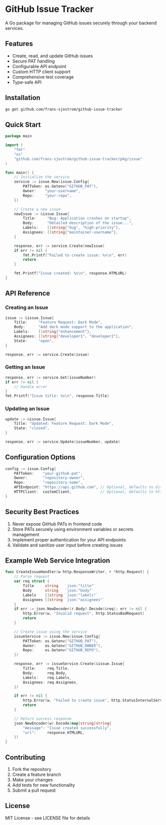 # GitHub Issue Tracker

A Go package for managing GitHub issues securely through your backend services.

## Features

- Create, read, and update GitHub issues
- Secure PAT handling
- Configurable API endpoint
- Custom HTTP client support
- Comprehensive test coverage
- Type-safe API

## Installation

```bash
go get github.com/frans-sjostrom/github-issue-tracker
```

## Quick Start

```go
package main

import (
    "fmt"
    "os"
    "github.com/frans-sjostrom/github-issue-tracker/pkg/issue"
)

func main() {
    // Initialize the service
    service := issue.New(issue.Config{
        PATToken: os.Getenv("GITHUB_PAT"),
        Owner:    "your-username",
        Repo:     "your-repo",
    })

    // Create a new issue
    newIssue := &issue.Issue{
        Title:     "Bug: Application crashes on startup",
        Body:      "Detailed description of the issue...",
        Labels:    []string{"bug", "high-priority"},
        Assignees: []string{"maintainer-username"},
    }

    response, err := service.Create(newIssue)
    if err != nil {
        fmt.Printf("Failed to create issue: %v\n", err)
        return
    }

    fmt.Printf("Issue created: %s\n", response.HTMLURL)
}
```

## API Reference

### Creating an Issue

```go
issue := &issue.Issue{
    Title:     "Feature Request: Dark Mode",
    Body:      "Add dark mode support to the application",
    Labels:    []string{"enhancement"},
    Assignees: []string{"developer1", "developer2"},
    State:     "open",
}

response, err := service.Create(issue)
```

### Getting an Issue

```go
response, err := service.Get(issueNumber)
if err != nil {
    // Handle error
}
fmt.Printf("Issue title: %s\n", response.Title)
```

### Updating an Issue

```go
update := &issue.Issue{
    Title: "Updated: Feature Request: Dark Mode",
    State: "closed",
}

response, err := service.Update(issueNumber, update)
```

## Configuration Options

```go
config := issue.Config{
    PATToken:    "your-github-pat",
    Owner:       "repository-owner",
    Repo:        "repository-name",
    APIEndpoint: "https://api.github.com", // Optional, defaults to GitHub API
    HTTPClient:  customClient,             // Optional, defaults to http.DefaultClient
}
```

## Security Best Practices

1. Never expose GitHub PATs in frontend code
2. Store PATs securely using environment variables or secrets management
3. Implement proper authentication for your API endpoints
4. Validate and sanitize user input before creating issues

## Example Web Service Integration

```go
func CreateIssueHandler(w http.ResponseWriter, r *http.Request) {
    // Parse request
    var req struct {
        Title     string   `json:"title"`
        Body      string   `json:"body"`
        Labels    []string `json:"labels"`
        Assignees []string `json:"assignees"`
    }
    if err := json.NewDecoder(r.Body).Decode(&req); err != nil {
        http.Error(w, "Invalid request", http.StatusBadRequest)
        return
    }

    // Create issue using the service
    issueService := issue.New(issue.Config{
        PATToken: os.Getenv("GITHUB_PAT"),
        Owner:    os.Getenv("GITHUB_OWNER"),
        Repo:     os.Getenv("GITHUB_REPO"),
    })

    response, err := issueService.Create(&issue.Issue{
        Title:     req.Title,
        Body:      req.Body,
        Labels:    req.Labels,
        Assignees: req.Assignees,
    })

    if err != nil {
        http.Error(w, "Failed to create issue", http.StatusInternalServerError)
        return
    }

    // Return success response
    json.NewEncoder(w).Encode(map[string]string{
        "message": "Issue created successfully",
        "url":     response.HTMLURL,
    })
}
```

## Contributing

1. Fork the repository
2. Create a feature branch
3. Make your changes
4. Add tests for new functionality
5. Submit a pull request

## License

MIT License - see LICENSE file for details 